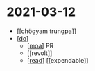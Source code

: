 # 2021-03-12

- [[chögyam trungpa]]
- [[do]]
  - [[moa]] PR
  - [[revolt]]
  - [[read]] [[expendable]]

[//begin]: # "Autogenerated link references for markdown compatibility"
[do]: ../do "Do"
[moa]: ../moa "Moa"
[read]: ../read "Read"
[//end]: # "Autogenerated link references"